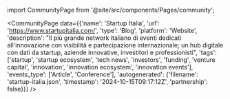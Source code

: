 
import CommunityPage from '@site/src/components/Pages/community';

<CommunityPage
    data={{'name': 'Startup Italia', 'url': 'https://www.startupitalia.com/', 'type': 'Blog', 'platform': 'Website', 'description': "Il più grande network italiano di eventi dedicati all'innovazione con visibilità e partecipazione internazionale; un hub digitale con dati da startup, aziende innovative, investitori e professionisti", 'tags': ['startup', 'startup ecosystem', 'tech news', 'investors', 'funding', 'venture capital', 'innovation', 'innovation ecosystem', 'innovation events'], 'events_type': ['Article', 'Conference'], 'autogenerated': {'filename': 'startup-italia.json', 'timestamp': '2024-10-15T09:17:12Z', 'partnership': false}}}
/>
